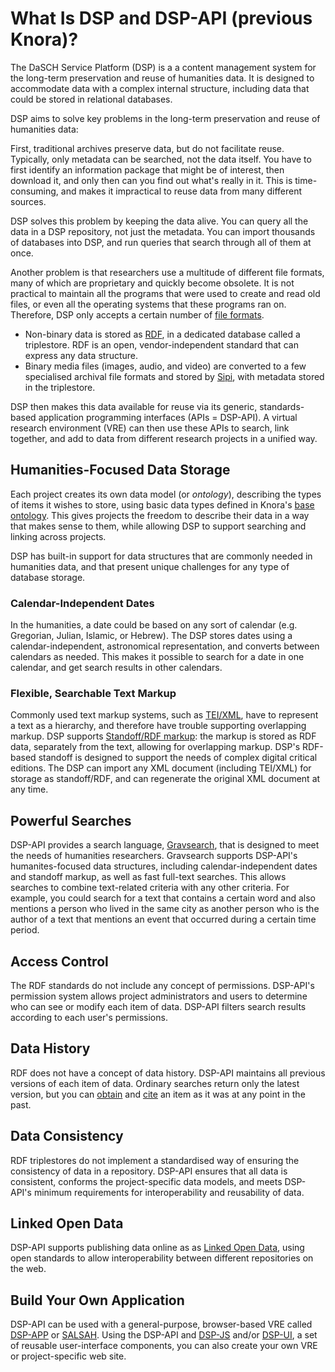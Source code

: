 <!---
 * Copyright © 2021 - 2022 Swiss National Data and Service Center for the Humanities and/or DaSCH Service Platform contributors.
 * SPDX-License-Identifier: Apache-2.0
-->

# What Is DSP and DSP-API (previous Knora)?

The DaSCH Service Platform (DSP) is a
a content management system for the long-term preservation and reuse of
humanities data. It is designed to accommodate data with a complex internal
structure, including data that could be stored in relational databases.

DSP aims to solve key problems in the long-term preservation and reuse
of humanities data:

First, traditional archives preserve data, but do not facilitate reuse. Typically,
only metadata can be searched, not the data itself. You have to first identify
an information package that might be of interest, then download it, and only
then can you find out what's really in it. This is time-consuming, and
makes it impractical to reuse data from many different sources.

DSP solves this problem by keeping the data alive. You can query all the data
in a DSP repository, not just the metadata. You can import thousands of databases into
DSP, and run queries that search through all of them at once.

Another problem is that researchers use a multitude of different file formats, many of
which are proprietary and quickly become obsolete. It is not practical to maintain
all the programs that were used to create and read old files, or even
all the operating systems that these programs ran on. Therefore, DSP only accepts a
certain number of [file formats](file-formats.md).

- Non-binary data is stored as
  [RDF](http://www.w3.org/TR/2014/NOTE-rdf11-primer-20140624/), in a dedicated
  database called a triplestore. RDF is an open, vendor-independent standard
  that can express any data structure.
- Binary media files (images, audio, and video) are converted to a few specialised
  archival file formats and stored by [Sipi](https://github.com/dhlab-basel/Sipi),
  with metadata stored in the triplestore.

DSP then makes this data available for reuse via its generic, standards-based
application programming interfaces (APIs = DSP-API). A virtual research environment
(VRE) can then use these APIs to search, link together, and add to data
from different research projects in a unified way.

## Humanities-Focused Data Storage

Each project creates its own data model (or *ontology*), describing the types of
items it wishes to store, using basic data types defined in Knora's
[base ontology](../02-knora-ontologies/knora-base.md).
This gives projects the freedom to describe their data in a way that makes
sense to them, while allowing DSP to support searching and linking across projects.

DSP has built-in support for data structures that are commonly needed in
humanities data, and that present unique challenges for any type of database storage.

### Calendar-Independent Dates

In the humanities, a date could be based on any sort of calendar (e.g.
Gregorian, Julian, Islamic, or Hebrew). The DSP stores dates using a calendar-independent,
astronomical representation, and converts between calendars as needed. This makes
it possible to search for a date in one calendar, and get search results in other calendars.

### Flexible, Searchable Text Markup

Commonly used text markup systems, such as [TEI/XML](http://www.tei-c.org/),
have to represent a text as a hierarchy, and therefore have trouble supporting
overlapping markup. DSP supports [Standoff/RDF markup](standoff-rdf.md): the markup is stored
as RDF data, separately from the text, allowing for overlapping markup. DSP's RDF-based standoff
is designed to support the needs of complex digital critical editions. The DSP
can import any XML document (including TEI/XML) for storage as standoff/RDF,
and can regenerate the original XML document at any time.

## Powerful Searches

DSP-API provides a search language, [Gravsearch](../03-apis/api-v2/query-language.md),
that is designed to meet the needs of humanities researchers. Gravsearch supports DSP-API's
humanites-focused data structures, including calendar-independent dates and standoff markup, as well
as fast full-text searches. This allows searches to combine text-related criteria with any other
criteria. For example, you could search for a text that contains a certain word
and also mentions a person who lived in the same city as another person who is the
author of a text that mentions an event that occurred during a certain time period.

## Access Control

The RDF standards do not include any concept of permissions. DSP-API's permission
system allows project administrators and users to determine who can see or
modify each item of data. DSP-API filters search results according to each
user's permissions.

## Data History

RDF does not have a concept of data history. DSP-API maintains all previous
versions of each item of data. Ordinary searches return only the latest version,
but you can
[obtain](../03-apis/api-v2/reading-and-searching-resources.md#get-a-full-representation-of-a-version-of-a-resource-by-iri)
and
[cite](../03-apis/api-v2/permalinks.md)
an item as it was at any point in the past.

## Data Consistency

RDF triplestores do not implement a standardised way of ensuring the consistency
of data in a repository. DSP-API ensures that all data is consistent, conforms
the project-specific data models, and meets DSP-API's minimum requirements
for interoperability and reusability of data.

## Linked Open Data

DSP-API supports publishing data online as as [Linked Open Data](http://linkeddata.org/),
using open standards to allow interoperability between different repositories
on the web.

## Build Your Own Application

DSP-API can be used with a general-purpose, browser-based VRE called [DSP-APP](https://dasch-swiss.github.io/dsp-app) or 
[SALSAH](https://dhlab-basel.github.io/Salsah/).
Using the DSP-API and [DSP-JS](https://github.com/dasch-swiss/dsp-js-lib) and/or [DSP-UI](https://github.com/dasch-swiss/dsp-ui-lib), a set of
reusable user-interface components, you can also create your own VRE or project-specific
web site.
